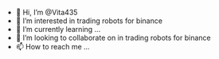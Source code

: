 - 👋 Hi, I’m @Vita435
- 👀 I’m interested in trading robots for binance
- 🌱 I’m currently learning ...
- 💞️ I’m looking to collaborate on in trading robots for binance
- 📫 How to reach me ...

<!---
Vita435/Vita435 is a ✨ special ✨ repository because its `README.md` (this file) appears on your GitHub profile.
You can click the Preview link to take a look at your changes.
--->

